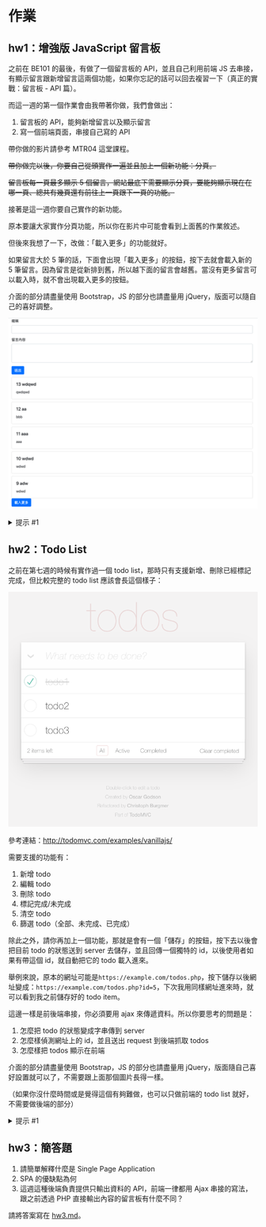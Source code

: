 # 作業

## hw1：增強版 JavaScript 留言板

之前在 BE101 的最後，有做了一個留言板的 API，並且自己利用前端 JS 去串接，有顯示留言跟新增留言這兩個功能，如果你忘記的話可以回去複習一下（真正的實戰：留言板 - API 篇）。

而這一週的第一個作業會由我帶著你做，我們會做出：

1. 留言板的 API，能夠新增留言以及顯示留言
2. 寫一個前端頁面，串接自己寫的 API

帶你做的影片請參考 MTR04 這堂課程。

~~帶你做完以後，你要自己從頭實作一遍並且加上一個新功能：分頁。~~

~~留言板每一頁最多顯示 5 個留言，網站最底下需要顯示分頁，要能夠顯示現在在哪一頁、總共有幾頁還有前往上一頁跟下一頁的功能。~~

接著是這一週你要自己實作的新功能。

原本要讓大家實作分頁功能，所以你在影片中可能會看到上面舊的作業敘述。

但後來我想了一下，改做：「載入更多」的功能就好。

如果留言大於 5 筆的話，下面會出現「載入更多」的按鈕，按下去就會載入新的 5 筆留言。因為留言是從新排到舊，所以越下面的留言會越舊。當沒有更多留言可以載入時，就不會出現載入更多的按鈕。

介面的部分請盡量使用 Bootstrap，JS 的部分也請盡量用 jQuery，版面可以隨自己的喜好調整。

![](comments.png)

<details>
  <summary>提示 #1</summary>
  
  在實作以前可以搜尋關鍵字：「cursor based pagination」，或者是參考底下資料：

1. [API 做翻页的两种思路](https://www.cnblogs.com/cgzl/p/10706881.html)
2. [How to do Pagination?](https://b96016.gitlab.io/post/how-to-pagination/)
3. [Pagination with Relative Cursors](https://engineering.shopify.com/blogs/engineering/pagination-relative-cursors)

</details>

## hw2：Todo List

之前在第七週的時候有實作過一個 todo list，那時只有支援新增、刪除已經標記完成，但比較完整的 todo list 應該會長這個樣子：

![](todo.png)

參考連結：http://todomvc.com/examples/vanillajs/

需要支援的功能有：

1. 新增 todo
2. 編輯 todo
3. 刪除 todo
4. 標記完成/未完成
5. 清空 todo
6. 篩選 todo（全部、未完成、已完成）

除此之外，請你再加上一個功能，那就是會有一個「儲存」的按鈕，按下去以後會把目前 todo 的狀態送到 server 去儲存，並且回傳一個獨特的 id，以後使用者如果有帶這個 id，就自動把它的 todo 載入進來。

舉例來說，原本的網址可能是`https://example.com/todos.php`，按下儲存以後網址變成：`https://example.com/todos.php?id=5`，下次我用同樣網址進來時，就可以看到我之前儲存好的 todo item。

這邊一樣是前後端串接，你必須要用 ajax 來傳遞資料。所以你要思考的問題是：

1. 怎麼把 todo 的狀態變成字串傳到 server
2. 怎麼樣偵測網址上的 id，並且送出 request 到後端抓取 todos
3. 怎麼樣把 todos 顯示在前端

介面的部分請盡量使用 Bootstrap，JS 的部分也請盡量用 jQuery，版面隨自己喜好設置就可以了，不需要跟上面那個圖片長得一樣。

（如果你沒什麼時間或是覺得這個有夠難做，也可以只做前端的 todo list 就好，不需要做後端的部分）

<details>
  <summary>提示 #1</summary>
  
  你可能會思考說要怎麼把 todos 的狀態存起來，其實你只要在前端用 JSON.stringify，把 todos 變成一個 JSON 字串送到後端存起來就好。

要恢復時就可以從後端拿資料，JSON.parse 之後你就有了 todos 的狀態。

</details>

## hw3：簡答題

1. 請簡單解釋什麼是 Single Page Application
2. SPA 的優缺點為何
3. 這週這種後端負責提供只輸出資料的 API，前端一律都用 Ajax 串接的寫法，跟之前透過 PHP 直接輸出內容的留言板有什麼不同？

請將答案寫在 [hw3.md](hw3.md)。
